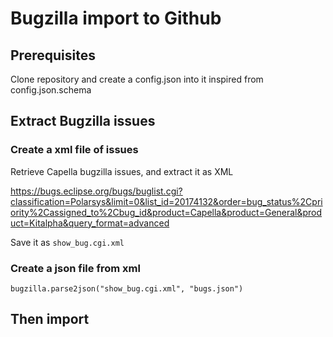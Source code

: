 # Bugzilla import to Github #

## Prerequisites ##

Clone repository and create a config.json into it inspired from config.json.schema

## Extract Bugzilla issues ##


### Create a xml file of issues ###

Retrieve Capella bugzilla issues, and extract it as XML 

https://bugs.eclipse.org/bugs/buglist.cgi?classification=Polarsys&limit=0&list_id=20174132&order=bug_status%2Cpriority%2Cassigned_to%2Cbug_id&product=Capella&product=General&product=Kitalpha&query_format=advanced

Save it as `show_bug.cgi.xml`

### Create a json file from xml ###

`bugzilla.parse2json("show_bug.cgi.xml", "bugs.json")`

## Then import ##
